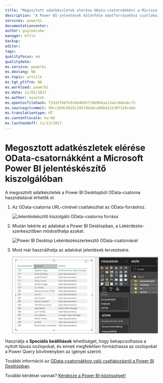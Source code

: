 ```yaml
---
title: "Megosztott adatkészletek elérése OData-csatornákként a Microsoft Power BI jelentéskészítő kiszolgálóban"
description: "A Power BI-jelentések különféle adatforrásokhoz csatlakozhatnak. Az adatok használatának módjától függően eltérő adatforrások érhetők el."
services: powerbi
documentationcenter: 
author: guyinacube
manager: kfile
backup: 
editor: 
tags: 
qualityfocus: no
qualitydate: 
ms.service: powerbi
ms.devlang: NA
ms.topic: article
ms.tgt_pltfrm: NA
ms.workload: powerbi
ms.date: 11/01/2017
ms.author: asaxton
ms.openlocfilehash: f31d37b6fe9c0e4695719b9bbaa13a2c8deabc75
ms.sourcegitcommit: 99cc3b9cb615c2957dde6ca908a51238f129cebb
ms.translationtype: HT
ms.contentlocale: hu-HU
ms.lasthandoff: 11/13/2017
---
```

# <a name="accessing-shared-datasets-as-odata-feeds-in-power-bi-report-server"></a>Megosztott adatkészletek elérése OData-csatornákként a Microsoft Power BI jelentéskészítő kiszolgálóban
A megosztott adatkészletek a Power BI Desktopból OData-csatorna használatával érhetők el.

1. Az OData-csatorna URL-címével csatlakozhat az OData-forráshoz.
   
    ![Jelentéskészítő kiszolgáló OData-csatorna forrása](media/access-dataset-odata/report-server-odata-feed.png)
2. Miután lekérte az adatokat a Power BI Desktopban, a Lekérdezés-szerkesztőben módosíthatja azokat.
   
    ![Power BI Desktop Lekérdezésszerkesztő OData-csatornával](media/access-dataset-odata/report-server-odata-results-query-editor.png)
3. Most már használhatja az adatokat jelentések tervezésére.
   
    ![Power BI Desktop-jelentésterv OData-csatornával](media/access-dataset-odata/report-server-odata-power-bi-desktop-report-design.png)

Használja a **Speciális beállítások** lehetőséget, hogy bekapcsolhassa a nyitott típusú oszlopokat, és ennek megfelelően formázhassa az oszlopokat a Power Query bővítményben az igényei szerint.

További információ az [OData-csatornákhoz való csatlakozásról a Power BI Desktopban](../desktop-connect-odata.md).

További kérdései vannak? [Kérdezze a Power BI-közösséget!](https://community.powerbi.com/)

